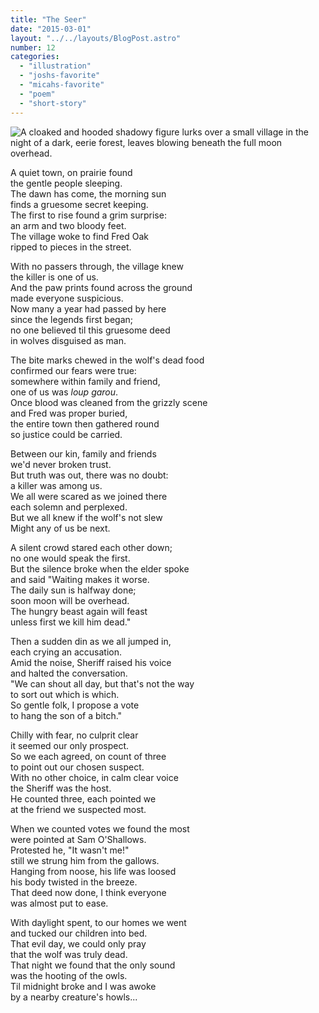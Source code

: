 ```yaml
---
title: "The Seer"
date: "2015-03-01"
layout: "../../layouts/BlogPost.astro"
number: 12
categories: 
  - "illustration"
  - "joshs-favorite"
  - "micahs-favorite"
  - "poem"
  - "short-story"
---
```


![A cloaked and hooded shadowy figure lurks over a small village in the night of a dark, eerie forest, leaves blowing beneath the full moon overhead.](/assets/images/Week-12-Final.png)

A quiet town, on prairie found<br>
the gentle people sleeping.<br>
The dawn has come, the morning sun<br>
finds a gruesome secret keeping.<br>
The first to rise found a grim surprise:<br>
an arm and two bloody feet.<br>
The village woke to find Fred Oak<br>
ripped to pieces in the street.

With no passers through, the village knew<br>
the killer is one of us.<br>
And the paw prints found across the ground<br>
made everyone suspicious.<br>
Now many a year had passed by here<br>
since the legends first began;<br>
no one believed til this gruesome deed<br>
in wolves disguised as man.

The bite marks chewed in the wolf's dead food<br>
confirmed our fears were true:<br>
somewhere within family and friend,<br>
one of us was _loup garou_.<br>
Once blood was cleaned from the grizzly scene<br>
and Fred was proper buried,<br>
the entire town then gathered round<br>
so justice could be carried.

Between our kin, family and friends<br>
we'd never broken trust.<br>
But truth was out, there was no doubt:<br>
a killer was among us.<br>
We all were scared as we joined there<br>
each solemn and perplexed.<br>
But we all knew if the wolf's not slew<br>
Might any of us be next.

A silent crowd stared each other down;<br>
no one would speak the first.<br>
But the silence broke when the elder spoke<br>
and said "Waiting makes it worse.<br>
The daily sun is halfway done;<br>
soon moon will be overhead.<br>
The hungry beast again will feast<br>
unless first we kill him dead."

Then a sudden din as we all jumped in,<br>
each crying an accusation. <br>
Amid the noise, Sheriff raised his voice<br>
and halted the conversation.<br>
"We can shout all day, but that's not the way<br>
to sort out which is which.<br>
So gentle folk, I propose a vote<br>
to hang the son of a bitch."

Chilly with fear, no culprit clear<br>
it seemed our only prospect.<br>
So we each agreed, on count of three<br>
to point out our chosen suspect.<br>
With no other choice, in calm clear voice<br>
the Sheriff was the host.<br>
He counted three, each pointed we<br>
at the friend we suspected most.

When we counted votes we found the most<br>
were pointed at Sam O'Shallows.<br>
Protested he, "It wasn't me!"<br>
still we strung him from the gallows.<br>
Hanging from noose, his life was loosed<br>
his body twisted in the breeze.<br>
That deed now done, I think everyone<br>
was almost put to ease.

With daylight spent, to our homes we went<br>
and tucked our children into bed.<br>
That evil day, we could only pray<br>
that the wolf was truly dead.<br>
That night we found that the only sound<br>
was the hooting of the owls.<br>
Til midnight broke and I was awoke<br>
by a nearby creature's howls...
